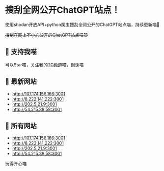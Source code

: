 # 搜刮全网公开ChatGPT站点！

使用shodan开放API+python爬虫搜刮全网公开的ChatGPT站点喵，持续更新喵🥳

~~搜刮在网上不小心公开的ChatGPT站点喵😈~~

## 🚀 支持我喵

可以Star喵，关注我的[TG频道](https://t.me/puddin_share)喵，谢谢喵

## 📖 最新网站

- http://107.174.156.166:3001
- http://8.222.141.222:3001
- http://202.5.21.9:3001
- http://54.215.38.58:3001


## 📖 所有网站

- http://107.174.156.166:3001
- http://8.222.141.222:3001
- http://202.5.21.9:3001
- http://54.215.38.58:3001


玩得开心喵
